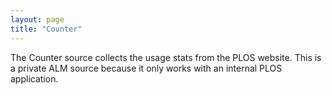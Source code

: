 ```yaml
---
layout: page
title: "Counter"
---
```


The Counter source collects the usage stats from the PLOS website. This is a private ALM source because it only works with an internal PLOS application.
